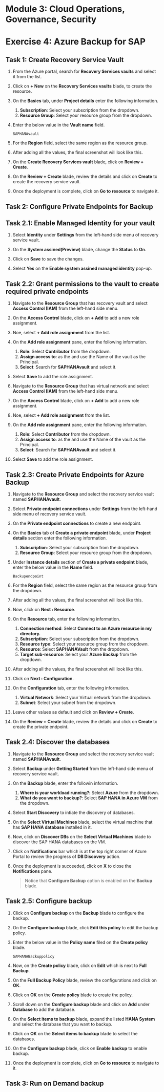 # Module 3: Cloud Operations, Governance, Security

# Exercise 4: Azure Backup for SAP  

## Task 1: Create Recovery Service Vault

1. From the Azure portal, search for **Recovery Services vaults** and select it from the list.

1. Click on **+ New** on the **Recovery Services vaults** blade, to create the resource.

1. On the **Basics** tab, under **Project details** enter the following information.

    1. **Subscription**: Select your subscription from the dropdown.
    2. **Resource Group**: Select your resource group from the dropdown.

1. Enter the below value in the **Vault name** field.

   ```
   SAPHANAvault
   ```
    
1. For the **Region** field, select the same region as the resource group.

1. After adding all the values, the final screenshot will look like this.

1. On the **Create Recovery Services vault** blade, click on **Review + Create**.

1. On the **Review + Create** blade, review the details and click on **Create** to create the recovery service vault.

1. Once the deployment is complete, click on **Go to resource** to navigate it.

## Task 2: Configure Private Endpoints for Backup

## Task 2.1: Enable Managed Identity for your vault

1. Select **Identity** under **Settings** from the left-hand side menu of recovery service vault.

1. On the **System assined(Preview)** blade, change the **Status** to **On**.
 
3. Click on **Save** to save the changes.

4. Select **Yes** on the **Enable system assined managed identity** pop-up.

## Task 2.2: Grant permissions to the vault to create required private endpoints

1. Navigate to the **Resource Group** that has recovery vault and select **Access Control (IAM)** from the left-hand side menu.

1. On the **Access Control** blade, click on **+ Add** to add a new role assignment.

1. Noe, select **+ Add role assignment** from the list.

1. On the **Add role assignment** pane, enter the following information.
 
      1. **Role**: Select **Contributor** from the dropdown.
      2. **Assign access to**: as the  and use the Name of the vault as the Principal. 
      3. **Select**: Search for **SAPHANAvault** and select it.
 
1. Select **Save** to add the role assignment.

1. Navigate to the **Resource Group** that has virtual network and select **Access Control (IAM)** from the left-hand side menu.

1. On the **Access Control** blade, click on **+ Add** to add a new role assignment.

1. Noe, select **+ Add role assignment** from the list.

1. On the **Add role assignment** pane, enter the following information.
 
      1. **Role**: Select **Contributor** from the dropdown.
      2. **Assign access to**: as the  and use the Name of the vault as the Principal. 
      3. **Select**: Search for **SAPHANAvault** and select it.
 
1. Select **Save** to add the role assignment.

## Task 2.3: Create Private Endpoints for Azure Backup

1. Navigate to the **Resource Group** and select the recovery service vault named **SAPHANAvault**.

1. Select **Private endpoint connections** under **Settings** from the left-hand side menu of recovery service vault.

1. On the **Private endpoint connections** to create a new endpoint.

1. On the **Basics** tab of **Create a private endpoint** blade, under **Project details** section enter the following information.

    1. **Subscription**: Select your subscription from the dropdown.
    2. **Resource Group**: Select your resource group from the dropdown.

1. Under **Instance details** section of **Create a private endpoint** blade, enter the below value in the **Name** field.

   ```
   Backupendpoint
   ```
    
1. For the **Region** field, select the same region as the resource group from the dropdown.

1. After adding all the values, the final screenshot will look like this.

1. Now, click on **Next : Resource**.

1. On the **Resource** tab, enter the following information.

      1. **Connection method**: Select **Connect to an Azure resource in my directory.**
      2. **Subscription**: Select your subscription from the dropdown.
      3. **Resource type**: Select your resource group from the dropdown.
      4. **Resource**: Select **SAPHANAVault** from the dropdown.
      5. **Target sub-resource**: Select your **Azure Backup** from the dropdown.

1. After adding all the values, the final screenshot will look like this.

1. Click on **Next : Configuration**.

1. On the **Configuration** tab, enter the following information.

     1. **Virtual Network**: Select your Virtual network from the dropdown.
     2. **Subnet**: Select your subnet from the dropdown.

1. Leave other values as default and click on **Review + Create**.

1. On the **Review + Create** blade, review the details and click on **Create** to create the private endpoint.

## Task 2.4: Discover the databases

1. Navigate to the **Resource Group** and select the recovery service vault named **SAPHANAvault**.

1. Select **Backup** under **Getting Started** from the left-hand side menu of recovery service vault.

1. On the **Backup** blade, enter the followin information.

     1. **Where is your workload running?**: Select **Azure** from the dropdown.
     2. **What do you want to backup?**: Select **SAP HANA in Azure VM** from the dropdown.

1. Select **Start Discovery** to intiate the discovery of databases.

1. On the **Select Virtual Machines** blade, select the virtual machine that has **SAP HANA database** installed in it.

1. Now, click on **Discover DBs** on the **Select Virtual Machines** blade to discover the SAP HANA databases on the VM.

1. Click on **Notifications** bar which is at the top right corner of Azure Portal to review the progress of **DB Discovery** action.

1. Once the deployment is succeeded, click on **X** to close the **Notifications** pane.

   > Notice that **Configure Backup** option is enabled on the **Backup** blade.

## Task 2.5: Configure backup

1. Click on **Configure backup** on the **Backup** blade to configure the backup.

1. On the **Configure backup** blade, click **Edit this policy** to edit the backup policy.

1. Enter the below value in the **Policy name** filed on the **Create policy** blade.

   ```
   SAPHANABackuppolicy
   ```

1. Now, on the **Create policy** blade, click on **Edit** which is next to **Full Backup**.

1. On the **Full Backup Policy** blade, review the configurations and click on **OK**.

1. Click on **OK** on the **Create policy** blade to create the policy.

1. Scroll down on the **Configure backup** blade and click on **Add** under **Database** to add the database.

1. On the **Select items to backup** blade, expand the listed **HANA System** and select the database that you want to backup.

1. Click on **OK** on the **Select items to backup** blade to select the databases.

1. On the **Configure backup** blade, click on **Enable backup** to enable backup.

1. Once the deployment is complete, click on **Go to resource** to navigate to it.

## Task 3: Run on Demand backup 



